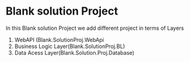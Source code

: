 # Blank solution Project
In this Blank solution Project we add different project in terms of Layers

1. WebAPI (Blank.SolutionProj.WebApi
2. Business Logic Layer(Blank.SolutionProj.BL)
3. Data Acess Layer(Blank.Solution.Proj.Database) 
